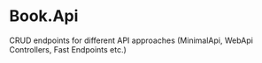 # Book.Api
CRUD endpoints for different API approaches (MinimalApi, WebApi Controllers, Fast Endpoints etc.)